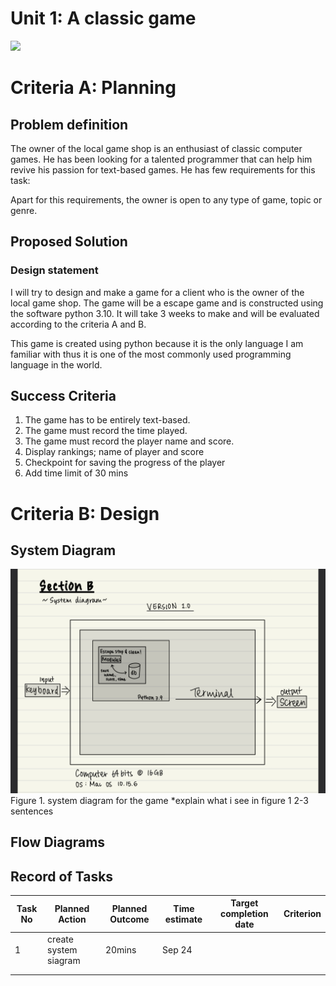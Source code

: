 # Unit 1: A classic game 
![](game.gif)

# Criteria A: Planning



## Problem definition

The owner of the local game shop is an enthusiast of classic computer games. He has been looking for a talented programmer that can help him revive his passion for text-based games. He has few requirements for this task:


Apart for this requirements, the owner is open to any type of game, topic or genre.

## Proposed Solution


### Design statement
I will try to design and make a game for a client who is the owner of the local game shop. The game will be a escape game and is constructed using the software python 3.10. It will take 3 weeks to make and will be evaluated according to the criteria A and B.

This game is created using python because it is the only language I am familiar with thus it is one of the most commonly used programming language in the world.


## Success Criteria
1. The game has to be entirely text-based.
2. The game must record the time played.
3. The game must record the player name and score.
4. Display rankings; name of player and score
5. Checkpoint for saving the progress of the player
6. Add time limit of 30 mins

# Criteria B: Design

## System Diagram
![](system_diagram1.jpg)
Figure 1. system diagram for the game
*explain what i see in figure 1 2-3 sentences 

## Flow Diagrams

## Record of Tasks
| Task No | Planned Action | Planned Outcome | Time estimate | Target completion date | Criterion |
|---------|----------------|-----------------|---------------|------------------------|-----------|
|    1     |       create system siagram         |       20mins          |       Sep 24        |                        |           |
|         |                |                 |               |                        |           |
|         |                |                 |               |                        |           |

